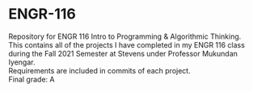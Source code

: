# ENGR-116
Repository for ENGR 116 Intro to Programming &amp; Algorithmic Thinking.<br />
This contains all of the projects I have completed in my ENGR 116 class during the Fall 2021 Semester at Stevens under Professor Mukundan Iyengar.<br />
Requirements are included in commits of each project.<br />
Final grade: A
